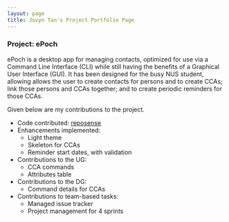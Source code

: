 ```yaml
---
layout: page
title: Jovyn Tan's Project Portfolio Page
---
```


### Project: ePoch

ePoch is a desktop app for managing contacts, optimized for use via a Command Line Interface (CLI) while still having the benefits of a Graphical User Interface (GUI). It has been designed for the busy NUS student, allowing allows the user to create contacts for persons and to create CCAs; link those persons and CCAs together; and to create periodic reminders for those CCAs.

Given below are my contributions to the project.

- Code contributed: [reposense](https://nus-cs2103-ay2122s1.github.io/tp-dashboard/?search=jovyntls&sort=groupTitle&sortWithin=title&timeframe=commit&mergegroup=&groupSelect=groupByRepos&breakdown=true&checkedFileTypes=docs~functional-code~test-code~other&since=2021-09-17&tabOpen=true&tabType=zoom&zA=jovyntls&zR=AY2122S1-CS2103-T14-2%2Ftp%5Bmaster%5D&zACS=207.23809523809524&zS=2021-09-17&zFS=jovyntls&zU=2021-11-01&zMG=false&zFTF=commit&zFGS=groupByRepos&zFR=false)
- Enhancements implemented: 
  - Light theme
  - Skeleton for CCAs
  - Reminder start dates, with validation
- Contributions to the UG:
  - CCA commands
  - Attributes table
- Contributions to the DG:
  - Command details for CCAs
- Contributions to team-based tasks:
  - Managed issue tracker
  - Project management for 4 sprints

